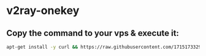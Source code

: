 # v2ray-onekey
## Copy the command to your vps & execute it:
```bash
apt-get install -y curl && https://raw.githubusercontent.com/1715173329/v2ray-onekey/master/v2ray-go.sh
```

